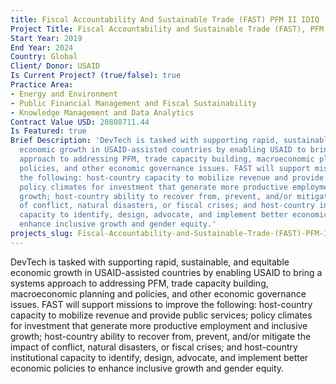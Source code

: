```yaml
---
title: Fiscal Accountability And Sustainable Trade (FAST) PFM II IDIQ
Project Title: Fiscal Accountability and Sustainable Trade (FAST), PFM II IDIQ
Start Year: 2019
End Year: 2024
Country: Global
Client/ Donor: USAID
Is Current Project? (true/false): true
Practice Area:
- Energy and Environment
- Public Financial Management and Fiscal Sustainability
- Knowledge Management and Data Analytics
Contract Value USD: 20808711.44
Is Featured: true
Brief Description: 'DevTech is tasked with supporting rapid, sustainable, and equitable
  economic growth in USAID-assisted countries by enabling USAID to bring a systems
  approach to addressing PFM, trade capacity building, macroeconomic planning and
  policies, and other economic governance issues. FAST will support missions to improve
  the following: host-country capacity to mobilize revenue and provide public services;
  policy climates for investment that generate more productive employment and inclusive
  growth; host-country ability to recover from, prevent, and/or mitigate the impact
  of conflict, natural disasters, or fiscal crises; and host-country institutional
  capacity to identify, design, advocate, and implement better economic policies to
  enhance inclusive growth and gender equity.'
projects_slug: Fiscal-Accountability-and-Sustainable-Trade-(FAST)-PFM-II-IDIQ
---
```


DevTech is tasked with supporting rapid, sustainable, and equitable economic growth in USAID-assisted countries by enabling USAID to bring a systems approach to addressing PFM, trade capacity building, macroeconomic planning and policies, and other economic governance issues. FAST will support missions to improve the following: host-country capacity to mobilize revenue and provide public services; policy climates for investment that generate more productive employment and inclusive growth; host-country ability to recover from, prevent, and/or mitigate the impact of conflict, natural disasters, or fiscal crises; and host-country institutional capacity to identify, design, advocate, and implement better economic policies to enhance inclusive growth and gender equity.
